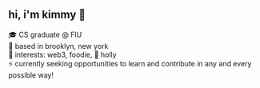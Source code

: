 <!--
**kimconn/kimconn** is a ✨ _special_ ✨ repository because its `README.md` (this file) appears on your GitHub profile.
-->

<h2>hi, i'm kimmy 👋</h2>


  :mortar_board: CS graduate @ FIU </br>
  :statue_of_liberty: based in brooklyn, new york</br>
  :purple_heart: interests: web3, foodie, 🐶 holly</br>
  :zap: currently seeking opportunities to learn and contribute in any and every possible way!</br>
